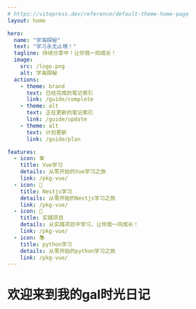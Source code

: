 ```yaml
---
# https://vitepress.dev/reference/default-theme-home-page
layout: home

hero:
  name: "学海探秘"
  text: "学习永无止境！"
  tagline: 持续分享中！让你我一同成长！
  image:
    src: /logo.png
    alt: 学海探秘
  actions:
    - theme: brand
      text: 已经完成的笔记索引
      link: /guide/complete
    - theme: alt
      text: 正在更新的笔记索引
      link: /guide/update
    - theme: alt
      text: 计划更新
      link: /guide/plan

features:
  - icon: 🛠️
    title: Vue学习
    details: 从零开始的Vue学习之旅
    link: /pkg-vue/
  - icon: 📖
    title: Nestjs学习
    details: 从零开始的Nestjs学习之旅
    link: /pkg-vue/
  - icon: 🎯
    title: 实践项目
    details: 从实践项目中学习，让你我一同成长！
    link: /pkg-vue/
  - icon: 📚
    title: python学习
    details: 从零开始的python学习之旅
    link: /pkg-vue/
---
```


# 欢迎来到我的gal时光日记
